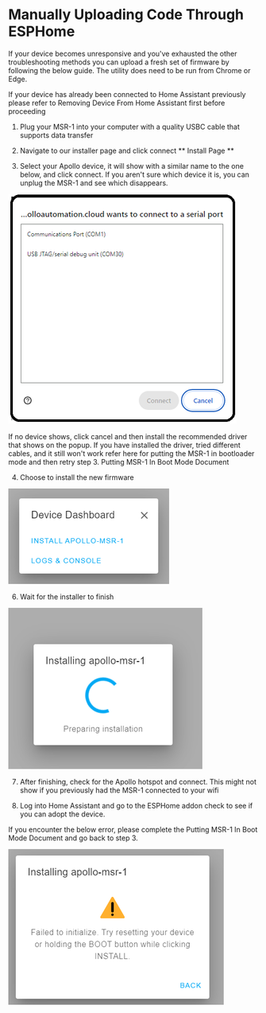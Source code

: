 # Manually Uploading Code Through ESPHome

If your device becomes unresponsive and you've exhausted the other troubleshooting methods you can upload a fresh set of firmware by following the below guide. The utility does need to be run from Chrome or Edge.



If your device has already been connected to Home Assistant previously please refer to Removing Device From Home Assistant first before proceeding


1. Plug your MSR-1 into your computer with a quality USBC cable that supports data transfer
2. Navigate to our installer page and click connect ** Install Page **

3. Select your Apollo device, it will show with a similar name to the one below, and click connect. If you aren't sure which device it is, you can unplug the MSR-1 and see which disappears.

![ComSelection.png](../assets/comselection.png)

If no device shows, click cancel and then install the recommended driver that shows on the popup. If you have installed the driver, tried different cables, and it still won't work refer here for putting the MSR-1 in bootloader mode and then retry step 3. Putting MSR-1 In Boot Mode Document


4. Choose to install the new firmware

![](../assets/image-1698806750134.png)

6. Wait for the installer to finish
   
  ![](../assets/image-1698806082666.png)


7. After finishing, check for the Apollo hotspot and connect. This might not show if you previously had the MSR-1 connected to your wifi

8. Log into Home Assistant and go to the ESPHome addon check to see if you can adopt the device.




If you encounter the below error, please complete the Putting MSR-1 In Boot Mode Document and go back to step 3.


  ![](../assets/image-1698806793309.png)